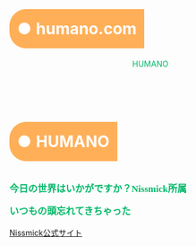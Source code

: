 # humano.com
<!DOCTYEP html>
<html lang="ja">
<header>
	HUMANO
</header>
<head>
    <meta charset="utf-8">
    <meta http-equiv="X-UA-Compatible" content="IE=edge">
    <meta name="viewport" content="width=device-width, initial-scale=1">
    <!--<title>HUMANO</title>-->
    <link rel="stylesheet" href="https://maxcdn.bootstrapcdn.com/bootstrap/3.3.6/css/bootstrap.min.css">
    <style>
    body {
            padding: 30px;
            color: hsl(154, 100%, 36%);
        }
        p {
            font-weight: bold;
            font-size: 120%;
            font-family: Serif;
        }
	    h1 {
display: inline-block;
  color: #fff;
  background: #ffaf58;
  padding: 0.5em;
  line-height: 1.5;
  vertical-align: middle;
  border-radius: 30px 0 0 30px;
      }
	    h1::before {
		    content: '●';
  color: #fff;
  margin-right: 8px;
		    }
    </style>
</head>
<body>
    <h1>HUMANO</h1>
    <p class="lead">今日の世界はいかがですか？Nissmick所属</p>
	<p>いつもの頭忘れてきちゃった</p>
    <a class="btn btn-primary" href="https://nissmick.com/">Nissmick公式サイト</a>
    <script src="https://ajax.googleapis.com/ajax/libs/jquery/1.11.3/jquery.min.js"></script>
    <script src="https://maxcdn.bootstrapcdn.com/bootstrap/3.3.6/js/bootstrap.min.js"></script>
</body>
</html>
